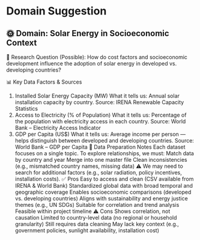 # Domain Suggestion

## 🌞 Domain: Solar Energy in Socioeconomic Context

🎯 Research Question (Possible):
How do cost factors and socioeconomic development influence the adoption of solar
energy in developed vs. developing countries?

📊 Key Data Factors & Sources

1. Installed Solar Energy Capacity (MW)
What it tells us: Annual solar installation capacity by country.
Source: IRENA Renewable Capacity Statistics
2. Access to Electricity (% of Population)
What it tells us: Percentage of the population with electricity access in each country.
Source: World Bank – Electricity Access Indicator
3. GDP per Capita (US$)
What it tells us: Average income per person — helps distinguish between developed
and developing countries.
Source: World Bank – GDP per Capita
🧹 Data Preparation Notes
Each dataset focuses on a single topic.
To explore relationships, we must:
Match data by country and year
Merge into one master file
Clean inconsistencies (e.g., mismatched country names, missing data)
⚠️ We may need to search for additional factors (e.g., solar radiation, policy
incentives, installation costs).
✅ Pros
Easy to access and clean (CSV available from IRENA & World Bank)
Standardized global data with broad temporal and geographic coverage
Enables socioeconomic comparisons (developed vs. developing countries)
Aligns with sustainability and energy justice themes (e.g., UN SDGs)
Suitable for correlation and trend analysis
Feasible within project timeline
⚠️ Cons
Shows correlation, not causation
Limited to country-level data (no regional or household granularity)
Still requires data cleaning
May lack key context (e.g., government policies, sunlight availability,
installation cost)
